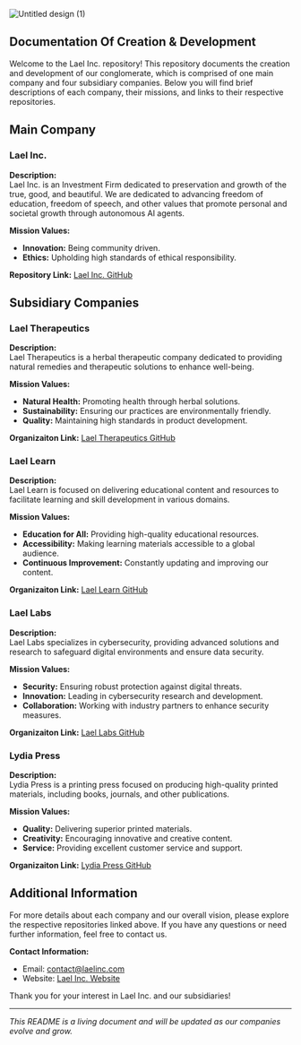 ![Untitled design (1)](https://github.com/user-attachments/assets/9e145ca1-0f7e-4b76-9dd0-851fdb534afe)
## Documentation Of Creation & Development 
Welcome to the Lael Inc. repository! This repository documents the creation and development of our conglomerate, which is comprised of one main company and four subsidiary companies. Below you will find brief descriptions of each company, their missions, and links to their respective repositories.

## Main Company

### Lael Inc.
**Description:**  
Lael Inc. is an Investment Firm dedicated to preservation and growth of the true, good, and beautiful. We are dedicated to advancing freedom of education, freedom of speech, and other values that promote personal and societal growth through autonomous AI agents.

**Mission Values:**
- **Innovation:** Being community driven.
- **Ethics:** Upholding high standards of ethical responsibility.

**Repository Link:** [Lael Inc. GitHub](https://github.com/krisyotam/lael-inc)

## Subsidiary Companies

### Lael Therapeutics
**Description:**  
Lael Therapeutics is a herbal therapeutic company dedicated to providing natural remedies and therapeutic solutions to enhance well-being.

**Mission Values:**
- **Natural Health:** Promoting health through herbal solutions.
- **Sustainability:** Ensuring our practices are environmentally friendly.
- **Quality:** Maintaining high standards in product development.

**Organizaiton Link:** [Lael Therapeutics GitHub](https://github.com/krisyotam/lael-therapeutics)

### Lael Learn
**Description:**  
Lael Learn is focused on delivering educational content and resources to facilitate learning and skill development in various domains.

**Mission Values:**
- **Education for All:** Providing high-quality educational resources.
- **Accessibility:** Making learning materials accessible to a global audience.
- **Continuous Improvement:** Constantly updating and improving our content.

**Organizaiton Link:** [Lael Learn GitHub](https://github.com/krisyotam/lael-learn)

### Lael Labs
**Description:**  
Lael Labs specializes in cybersecurity, providing advanced solutions and research to safeguard digital environments and ensure data security.

**Mission Values:**
- **Security:** Ensuring robust protection against digital threats.
- **Innovation:** Leading in cybersecurity research and development.
- **Collaboration:** Working with industry partners to enhance security measures.

**Organizaiton Link:** [Lael Labs GitHub](https://github.com/krisyotam/lael-labs)

### Lydia Press
**Description:**  
Lydia Press is a printing press focused on producing high-quality printed materials, including books, journals, and other publications.

**Mission Values:**
- **Quality:** Delivering superior printed materials.
- **Creativity:** Encouraging innovative and creative content.
- **Service:** Providing excellent customer service and support.

**Organizaiton Link:** [Lydia Press GitHub](https://github.com/krisyotam/lydia-press)

## Additional Information

For more details about each company and our overall vision, please explore the respective repositories linked above. If you have any questions or need further information, feel free to contact us.

**Contact Information:**  
- Email: contact@laelinc.com  
- Website: [Lael Inc. Website](https://www.laelinc.com)

Thank you for your interest in Lael Inc. and our subsidiaries!

---

*This README is a living document and will be updated as our companies evolve and grow.*

